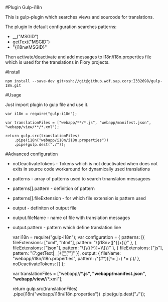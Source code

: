 #Plugin Gulp-i18n

This is gulp-plugin which searches views and sourcode for translations.

The plugin In default configuration searches patterns:

  * \_\_("MSGID")
  * getText("MSGID")
  * "{i18n&gl;MSGID}"

Then activate/deactivate and add messages to i18n/i18n.properties
file which is used for the translations in Fiory projects.

#Install

	npm install --save-dev git+ssh://git@github.wdf.sap.corp:I332698/gulp-18n.git

#Usage

Just import plugin to gulp file and use it.

	var i18n = require("gulp-i18n");

	var translationFiles = ["webapp/**/*.js", "webapp/manifest.json", "webapp/view/**/*.xml"];

	return gulp.src(translationFiles)
		.pipe(i18n("webapp/i18n/i18n.properties"))
		.pipe(gulp.dest("./"));

#Advanced configuration

 * noDeactivateTokens - Tokens which is not deactivated when does not exits in source code workaround for dynamically used translations
 * patterns - array of patterns used to search trnanslaton messagees
 * patterns[].pattern - definition of pattern
 * patterns[].fileExtension - for which file extension is pattern used
 * output - definiton of output file
 * output.fileName - name of file with translation messages
 * output.pattern - pattern which define translation line

	var i18n = require("gulp-i18n");
	var configuration = {
		patterns: [{
			fileExtensions: ["xml", "html"],
			pattern: "\\{i18n>([^}]+)\\}"
		}, {
			fileExtensions: ["json"],
			pattern: "\\{\\{([^}]+)\\}\\}"
		}, {
			fileExtensions: ["js"],
			pattern: "(?:getText|__)\\([\"']([^\"']+)[\"']"
		}],
		output: {
			fileName: "webapp/i18n/i18n.properties",
			pattern: /^(#*)([^= ]+) *= *(.*)/
		},
		noDeactivateTokens: []
	};

	var translationFiles = ["webapp/**/*.js", "webapp/manifest.json", "webapp/view/**/*.xml"];

	return gulp.src(translationFiles)
		.pipe(i18n("webapp/i18n/i18n.properties"))
		.pipe(gulp.dest("./"));

